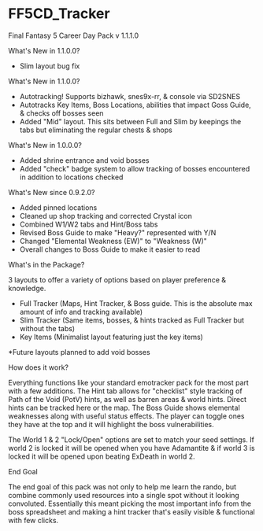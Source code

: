 # FF5CD_Tracker
Final Fantasy 5 Career Day Pack v 1.1.1.0

What's New in 1.1.0.0?
- Slim layout bug fix

What's New in 1.1.0.0?
- Autotracking! Supports bizhawk, snes9x-rr, & console via SD2SNES
- Autotracks Key Items, Boss Locations, abilities that impact Goss Guide, & checks off bosses seen
- Added "Mid" layout. This sits between Full and Slim by keepings the tabs but eliminating the regular chests & shops

What's New in 1.0.0.0?
- Added shrine entrance and void bosses
- Added "check" badge system to allow tracking of bosses encountered in addition to locations checked

What's New since 0.9.2.0?
- Added pinned locations
- Cleaned up shop tracking and corrected Crystal icon
- Combined W1/W2 tabs and Hint/Boss tabs
- Revised Boss Guide to make "Heavy?" represented with Y/N
- Changed "Elemental Weakness (EW)" to "Weakness (W)"
- Overall changes to Boss Guide to make it easier to read

What's in the Package?

3 layouts to offer a variety of options based on player preference & knowledge.
- Full Tracker (Maps, Hint Tracker, & Boss guide. This is the absolute max amount of info and tracking available)
- Slim Tracker (Same items, bosses, & hints tracked as Full Tracker but without the tabs)
- Key Items (Minimalist layout featuring just the key items)

*Future layouts planned to add void bosses

How does it work?

Everything functions like your standard emotracker pack for the most part with a few additions.
The Hint tab allows for "checklist" style tracking of Path of the Void (PotV) hints, as well as barren areas & world hints. Direct hints can be tracked here or the map.
The Boss Guide shows elemental weaknesses along with useful status effects. The player can toggle ones they have at the top and it will highlight the boss vulnerabilities.

The World 1 & 2 "Lock/Open" options are set to match your seed settings. If world 2 is locked it will be opened when you have Adamantite & if world 3 is locked it will be opened upon beating ExDeath in world 2.

End Goal

The end goal of this pack was not only to help me learn the rando, but combine commonly used resources into a single spot without it looking convoluted.
Essentially this meant picking the most important info from the boss spreadsheet and making a hint tracker that's easily visible & functional with few clicks.
